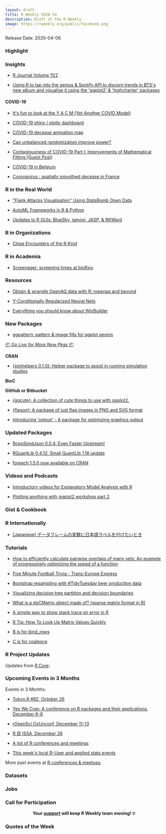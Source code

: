 ```yaml
---
layout: draft
title: R Weekly 2020-14
description: Draft of the R Weekly
image: https://rweekly.org/public/facebook.png
---
```


Release Date: 2020-04-06

###  Highlight



### Insights

+ [R Journal Volume 11/2](https://journal.r-project.org/archive/2019-2/)

+ [Using R to tap into the genius & Spotify API to discern trends in BTS's new album and visualise it using the 'ggplot2' & 'highcharter' packages](https://link.medium.com/ZLHoOcRMm5)

#### COVID-19

* [It's fun to look at the Y A C M (Yet Another COVID Model)](https://medianwatch.netlify.com/post/covid-uncertainty/)

+ [COVID-19 shiny / plotly dashboard](https://mail-wolf.de/?p=4632)

+ [COVID-19 decease animation map](http://r.iresmi.net/2020/04/01/covid-19-decease-animation-map/)

+ [Can unbalanced randomization improve power?](https://www.rdatagen.net/post/can-unbalanced-randomization-improve-power/)


+ [Contagiousness of COVID-19 Part I: Improvements of Mathematical Fitting (Guest Post)](https://blog.ephorie.de/contagiousness-of-covid-19-part-i-improvements-of-mathematical-fitting-guest-post)

+ [COVID-19 in Belgium](https://www.statsandr.com/blog/covid-19-in-belgium/)

+ [Coronavirus : spatially smoothed decease in France](http://r.iresmi.net/2020/03/30/coronavirus-spatially-smoothed-decease-in-france/)



### R in the Real World

+ ["Flank Attacks Visualisation" Using StatsBomb Open Data](https://npranav10.github.io/blog/entries-into-final-third.html)

+ [AutoML Frameworks in R & Python](https://iamnagdev.com/2020/04/01/automl-frameworks-in-r-python/)

+ [Updates to R GUIs: BlueSky, jamovi, JASP, & RKWard](http://r4stats.com/2020/03/31/updates-to-r-guis/)



###  R in Organizations

+ [Close Encounters of the R Kind](https://rviews.rstudio.com/2020/03/31/close-encounters-of-the-r-kind/)





###  R in Academia

+ [Screenager: screening times at bioRxiv](https://quantixed.org/2020/03/30/screenager-screening-times-at-biorxiv/)



###  Resources

+ [Obtain & wrangle OpenAQ data with R: ropenaq and beyond](https://masalmon.eu/talks/2020-03-31-ropenaq/)

+ [Y-Conditionally Regularized Neural Nets](http://www.win-vector.com/blog/2020/04/y-conditionally-regularized-neural-nets/)

+ [Everything you should know about WinBuilder](https://blog.r-hub.io/2020/04/01/win-builder/)



###  New Packages

* [ggpattern: pattern & image fills for ggplot geoms](https://github.com/coolbutuseless/ggpattern/)

<p class="added-hostname"><a href="https://rweekly.org/live" target="_blank" class="externalLink">📦 <i>Go Live for More New Pkgs</i> 📦</a></p>

**CRAN**

+ [{simhelpers 0.1.0}: Helper package to assist in running simulation studies](https://meghapsimatrix.github.io/simhelpers/index.html)

**BioC**



**GitHub or Bitbucket**

+ [{ggcute}: A collection of cute things to use with ggplot2.](https://github.com/sharlagelfand/ggcute)

+ [{flagon}: A package of just flag images in PNG and SVG format](https://coolbutuseless.github.io/2020/04/03/introducing-flagon-a-package-of-just-flag-images-in-png-and-svg-format/)

+ [Introducing 'optout' - A package for optimizing graphics output](https://coolbutuseless.github.io/2020/04/03/introducing-optout-a-package-for-optimizing-graphics-output/)


### Updated Packages

+ [RcppSimdJson 0.0.4: Even Faster Upstream!](http://dirk.eddelbuettel.com/blog/2020/04/03#rcppsimdjson_0.0.4)

+ [RQuantLib 0.4.12: Small QuantLib 1.18 update](http://dirk.eddelbuettel.com/blog/2020/04/02#rquantlib_0.4.12)

+ [foreach 1.5.0 now available on CRAN](https://blog.revolutionanalytics.com/2020/03/foreach-150-released.html)




###  Videos and Podcasts

+ [Introductory videos for Explanatory Model Analysis with R](https://medium.com/@ModelOriented/introductory-videos-for-explanatory-model-analysis-with-r-9215fdecbd34?source=rss-57dd112ef71e------2)

+ [Plotting anything with ggplot2 workshop part 2](https://www.youtube.com/watch?v=0m4yywqNPVY)



### Gist & Cookbook



### R Internationally

+ [[Japanese] データフレームの変数に日本語ラベルを付けたいとき](http://ill-identified.hatenablog.com/entry/2020/03/30/013939)

###  Tutorials

+ [How to efficiently calculate pairwise overlaps of many sets: An example of progressively optimizing the speed of a function](https://blog.jdblischak.com/posts/pairwise-overlaps/)

+ [Five Minute Football Trivia - Trans-Europe Express](https://www.robert-hickman.eu/post/five_min_trivia_kraftwerk/)

+ [Bootstrap resampling with #TidyTuesday beer production data](https://juliasilge.com/blog/beer-production/)

+ [Visualizing decision tree partition and decision boundaries](https://paulvanderlaken.com/2020/03/31/visualizing-decision-tree-partition-and-decision-boundaries/)

+ [What is a dgCMatrix object made of? (sparse matrix format in R)](https://statisticaloddsandends.wordpress.com/2020/03/31/what-is-a-dgcmatrix-object-made-of-sparse-matrix-format-in-r/)

+ [A simple way to show stack trace on error in R
](https://renkun.me/2020/03/31/a-simple-way-to-show-stack-trace-on-error-in-r/) 

+ [R Tip: How To Look Up Matrix Values Quickly](http://www.win-vector.com/blog/2020/03/r-tip-how-to-look-up-matrix-values-quickly/)


+ [B is for bind_rows](http://www.deeplytrivial.com/2020/04/b-is-for-bindrows.html)


+ [C is for coalesce](http://www.deeplytrivial.com/2020/04/c-is-for-coalesce.html)


<!--<div class="post-more-begin></div><div class="post-more-end"></div>-->

###  R Project Updates

Updates from [R Core](http://developer.r-project.org/blosxom.cgi/R-devel/NEWS):


###  Upcoming Events in 3 Months

Events in 3 Months:

+ [Tokyo.R #82, October 26](https://tokyor.connpass.com/)

+ [Yes We Cran: A conference on R packages and their applications, December 6-8](https://www.thinksisu.org/event/yeswecran/)

+ [rOpenSci OzUnconf, December 11-13](https://ozunconf19.ropensci.org/) 

+ [R @ ISSA, December 26](https://r-iisa2019.rbind.io/)

+ [A list of R conferences and meetings](https://jumpingrivers.github.io/meetingsR/events.html)

+ [This week's local R-User and applied stats events](https://community.rstudio.com/c/irl)


More past events at [R conferences & meetups](https://conf.rweekly.org).


### Datasets

### Jobs




###  Call for Participation


<p class="hide-support added-hostname support-rweekly" style="text-align: center;font-weight: bold;">Your <a class="non-visited externalLink" href="https://www.patreon.com/rweekly" onclick="pas(this)">support</a> will keep R Weekly team moving! 💡</p>

###  Quotes of the Week
